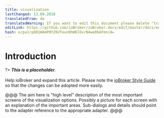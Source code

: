 ```yaml
---
title: visualization
lastChanged: 13.09.2018
translatedFrom: de
translatedWarning: If you want to edit this document please delete "translatedFrom" field, elsewise this document will be translated automatically again
editLink: https://github.com/ioBroker/ioBroker.docs/edit/master/docs/en/viz/README.md
hash: e/pa1rpO81WAmPBYZ6UTeunOhW6lOv/N4we0bAFmncA=
---
```

# Introduction
?> ***This is a placeholder***.<br><br> Help ioBroker and expand this article. Please note the [ioBroker Style Guide](community/styleguidedoc) so that the changes can be adopted more easily.

@@@ The aim here is "high level" description of the most important screens of the visualization options. Possibly a picture for each screen with an explanation of the important areas.
Sub-dialogs and details should point to the adapter reference to the appropriate adapter.
@@@